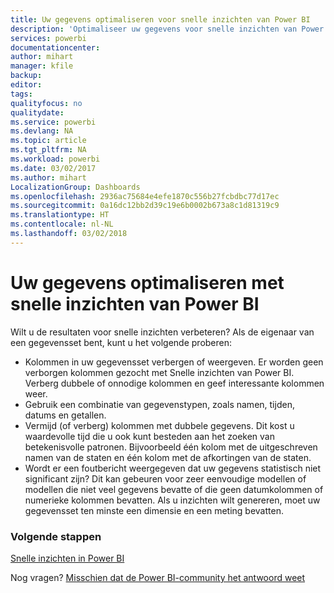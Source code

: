 ```yaml
---
title: Uw gegevens optimaliseren voor snelle inzichten van Power BI
description: 'Optimaliseer uw gegevens voor snelle inzichten van Power BI. Als Power BI geen inzichten in uw gegevens vindt, kunt u onder andere het volgende doen:'
services: powerbi
documentationcenter: 
author: mihart
manager: kfile
backup: 
editor: 
tags: 
qualityfocus: no
qualitydate: 
ms.service: powerbi
ms.devlang: NA
ms.topic: article
ms.tgt_pltfrm: NA
ms.workload: powerbi
ms.date: 03/02/2017
ms.author: mihart
LocalizationGroup: Dashboards
ms.openlocfilehash: 2936ac75684e4efe1870c556b27fcbdbc77d17ec
ms.sourcegitcommit: 0a16dc12bb2d39c19e6b0002b673a8c1d81319c9
ms.translationtype: HT
ms.contentlocale: nl-NL
ms.lasthandoff: 03/02/2018
---
```

# <a name="optimize-your-data-for-power-bi-quick-insights"></a>Uw gegevens optimaliseren met snelle inzichten van Power BI
Wilt u de resultaten voor snelle inzichten verbeteren?  Als de eigenaar van een gegevensset bent, kunt u het volgende proberen:

* Kolommen in uw gegevensset verbergen of weergeven. Er worden geen verborgen kolommen gezocht met Snelle inzichten van Power BI.  Verberg dubbele of onnodige kolommen en geef interessante kolommen weer.
* Gebruik een combinatie van gegevenstypen, zoals namen, tijden, datums en getallen.
* Vermijd (of verberg) kolommen met dubbele gegevens.  Dit kost u waardevolle tijd die u ook kunt besteden aan het zoeken van betekenisvolle patronen.  Bijvoorbeeld één kolom met de uitgeschreven namen van de staten en één kolom met de afkortingen van de staten.
* Wordt er een foutbericht weergegeven dat uw gegevens statistisch niet significant zijn?  Dit kan gebeuren voor zeer eenvoudige modellen of modellen die niet veel gegevens bevatte of die geen datumkolommen of numerieke kolommen bevatten. Als u inzichten wilt genereren, moet uw gegevensset ten minste een dimensie en een meting bevatten.

### <a name="next-steps"></a>Volgende stappen
[Snelle inzichten in Power BI](service-insights.md)

Nog vragen? [Misschien dat de Power BI-community het antwoord weet](http://community.powerbi.com/)

